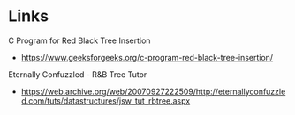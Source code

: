 # Links

C Program for Red Black Tree Insertion
- https://www.geeksforgeeks.org/c-program-red-black-tree-insertion/

Eternally Confuzzled - R&B Tree Tutor
- https://web.archive.org/web/20070927222509/http://eternallyconfuzzled.com/tuts/datastructures/jsw_tut_rbtree.aspx